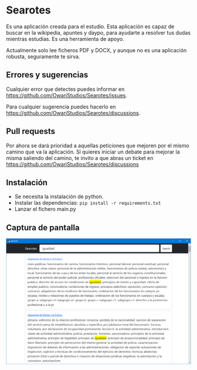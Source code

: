 # Searotes

Es una aplicación creada para el estudio. Esta aplicación es capaz de buscar en la wikipedia, apuntes y daypo, para ayudarte a resolver tus dudas mientras estudias. Es una herramienta de apoyo.

Actualmente solo lee ficheros PDF y DOCX, y aunque no es una aplicación robusta, seguramente te sirva.

## Errores y sugerencias

Cualquier error que detectes puedes informar en <https://github.com/OwariStudios/Searotes/issues>.

Para cualquier sugerencia puedes hacerlo en <https://github.com/OwariStudios/Searotes/discussions>.

## Pull requests

Por ahora se dará prioridad a aquellas peticiones que mejoren por el mismo camino que va la aplicación. Si quieres iniciar un debate para mejorar la misma saliendo del camino, te invito a que abras un ticket en https://github.com/OwariStudios/Searotes/discussions

## Instalación

* Se necesita la instalación de python.
* Instalar las dependencias: `pip install -r requirements.txt`
* Lanzar el fichero main.py

## Captura de pantalla

<img src="https://github.com/OwariStudios/Searotes/blob/027b6851995372798db935f0e87d9b5431b2d74c/screenshot.png?raw=true" alt="Searotes"/>
